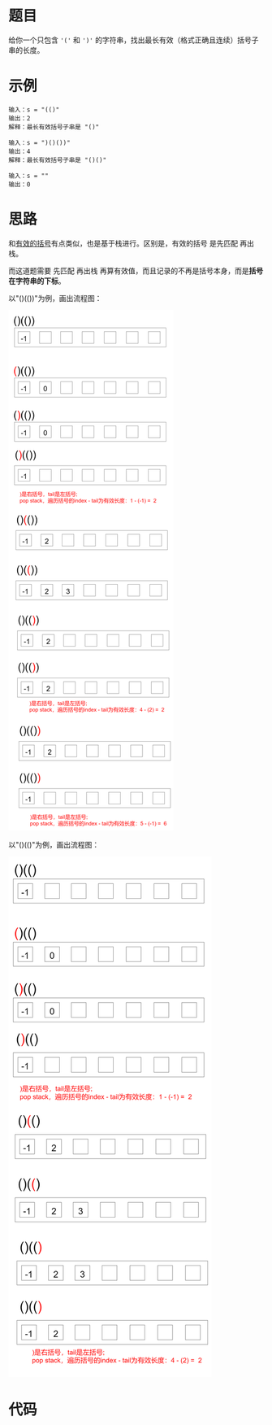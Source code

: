 # 题目

给你一个只包含 `'('` 和 `')'` 的字符串，找出最长有效（格式正确且连续）括号子串的长度。

# 示例

```
输入：s = "(()"
输出：2
解释：最长有效括号子串是 "()"
```

```
输入：s = ")()())"
输出：4
解释：最长有效括号子串是 "()()"
```

```
输入：s = ""
输出：0
```

# 思路

和[有效的括号](https://github.com/9029HIME/Algorithm/tree/master/leetCode/20230103_EASY_20_Valid_Parentheses---Stack)有点类似，也是基于栈进行。区别是，有效的括号 是先匹配 再出栈。

而这道题需要 先匹配 再出栈 再算有效值，而且记录的不再是括号本身，而是**括号在字符串的下标**。

以"()(())"为例，画出流程图：

![01](思路.assets/01.png)

以"()(()"为例，画出流程图：

![02](思路.assets/02.png)

# 代码

